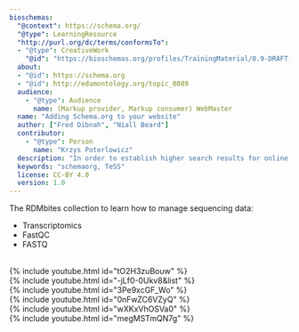 ```yaml
---
bioschemas:
  "@context": https://schema.org/
  "@type": LearningResource
  "http://purl.org/dc/terms/conformsTo":
  - "@type": CreativeWork
    "@id": "https://bioschemas.org/profiles/TrainingMaterial/0.9-DRAFT-2020_12_08/"
  about:
  - "@id": https://schema.org
  - "@id": http://edamontology.org/topic_0089
  audience:
    - "@type": Audience
      name: (Markup provider, Markup consumer) WebMaster
  name: "Adding Schema.org to your website"
  author: ["Fred Dibnah", "Niall Beard"]
  contributor:
    - "@type": Person
      name: "Krzys Poterlowicz"
  description: "In order to establish higher search results for online resources."
  keywords: "schemaorg, TeSS"
  license: CC-BY 4.0
  version: 1.0
---
```

The RDMbites collection to learn how to manage sequencing data:
- Transcriptomics
- FastQC
- FASTQ
<br />
{% include youtube.html id="tO2H3zuBouw" %}
<br />
{% include youtube.html id="-jLf0-0Ukv8&list" %}
<br />
{% include youtube.html id="3Pe9xcGF_Wo" %}
<br />
{% include youtube.html id="0nFwZC6VZyQ" %}
<br />
{% include youtube.html id="wXKxVhOSVa0" %}
<br />
{% include youtube.html id="megMSTmQN7g" %}
